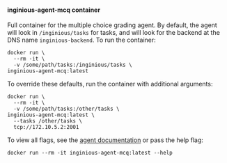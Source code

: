 #### inginious-agent-mcq container

Full container for the multiple choice grading agent. By default, the agent will
look in `/inginious/tasks` for tasks, and will look for the backend at the DNS
name `inginious-backend`. To run the container:

    docker run \
      --rm -it \
      -v /some/path/tasks:/inginious/tasks \
    inginious-agent-mcq:latest

To override these defaults, run the container with additional arguments:

    docker run \
      --rm -it \
      -v /some/path/tasks:/other/tasks \
    inginious-agent-mcq:latest \
      --tasks /other/tasks \
      tcp://172.10.5.2:2001

To view all flags, see the
[agent documentation](https://inginious.readthedocs.io/en/latest/commands_doc/inginious-agent-mcq.html)
or pass the help flag:

    docker run --rm -it inginious-agent-mcq:latest --help
